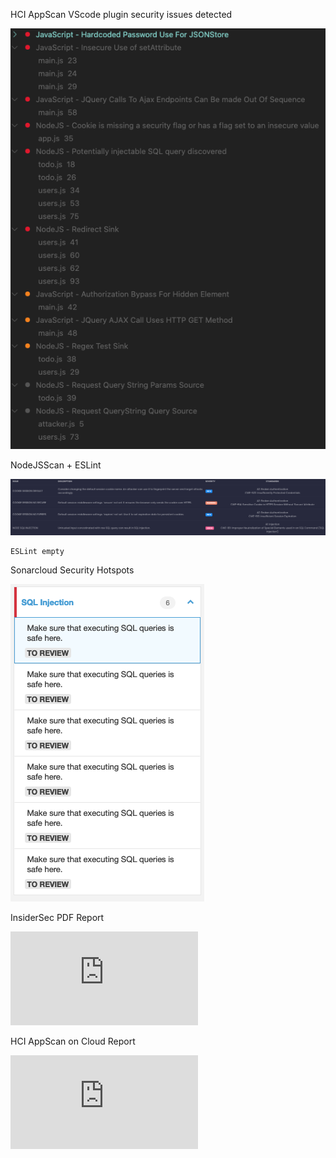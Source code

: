 HCI AppScan VScode plugin security issues detected

![HCI AppScan](https://github.com/Pol52/Vulnerabilities/blob/simple-safe/reports/hciappscan.png?raw=true)

NodeJSScan + ESLint

![NodeJSScan](https://github.com/Pol52/Vulnerabilities/blob/simple-safe/reports/nodejsscan.png?raw=true)

    ESLint empty

Sonarcloud Security Hotspots

![Sonarcloud High Security Hotspots](https://github.com/Pol52/Vulnerabilities/blob/simple-safe/reports/sonarcloud-high-security-hotspots.png?raw=true)

InsiderSec PDF Report

![InsiderSec pdf report](https://github.com/Pol52/Vulnerabilities/blob/simple-safe/reports/insidersec.pdf)

HCI AppScan on Cloud Report

![HCIAppScan on Cloud report](https://github.com/Pol52/Vulnerabilities/blob/simple-safe/reports/hclscancloud.pdf)